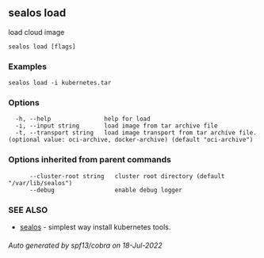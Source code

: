 ## sealos load

load cloud image

```
sealos load [flags]
```

### Examples

```
sealos load -i kubernetes.tar
```

### Options

```
  -h, --help               help for load
  -i, --input string       load image from tar archive file
  -t, --transport string   load image transport from tar archive file.(optional value: oci-archive, docker-archive) (default "oci-archive")
```

### Options inherited from parent commands

```
      --cluster-root string   cluster root directory (default "/var/lib/sealos")
      --debug                 enable debug logger
```

### SEE ALSO

* [sealos](sealos.md)	 - simplest way install kubernetes tools.

###### Auto generated by spf13/cobra on 18-Jul-2022
